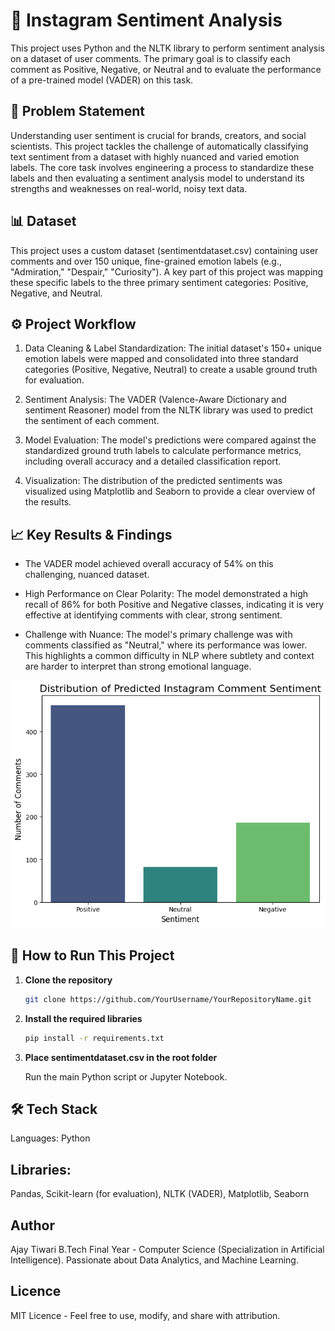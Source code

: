 # 💬 Instagram Sentiment Analysis
This project uses Python and the NLTK library to perform sentiment analysis on a dataset of user comments. The primary goal is to classify each comment as Positive, Negative, or Neutral and to evaluate the performance of a pre-trained model (VADER) on this task.

## 🎯 Problem Statement
Understanding user sentiment is crucial for brands, creators, and social scientists. This project tackles the challenge of automatically classifying text sentiment from a dataset with highly nuanced and varied emotion labels. The core task involves engineering a process to standardize these labels and then evaluating a sentiment analysis model to understand its strengths and weaknesses on real-world, noisy text data.

## 📊 Dataset
This project uses a custom dataset (sentimentdataset.csv) containing user comments and over 150 unique, fine-grained emotion labels (e.g., "Admiration," "Despair," "Curiosity"). A key part of this project was mapping these specific labels to the three primary sentiment categories: Positive, Negative, and Neutral.

## ⚙️ Project Workflow
1. Data Cleaning & Label Standardization: The initial dataset's 150+ unique emotion labels were mapped and consolidated into three standard categories (Positive, Negative, Neutral) to create a usable ground truth for evaluation.

2. Sentiment Analysis: The VADER (Valence-Aware Dictionary and sentiment Reasoner) model from the NLTK library was used to predict the sentiment of each comment.

3. Model Evaluation: The model's predictions were compared against the standardized ground truth labels to calculate performance metrics, including overall accuracy and a detailed classification report.

4. Visualization: The distribution of the predicted sentiments was visualized using Matplotlib and Seaborn to provide a clear overview of the results.

## 📈 Key Results & Findings
- The VADER model achieved overall accuracy of 54% on this challenging, nuanced dataset.

- High Performance on Clear Polarity: The model demonstrated a high recall of 86% for both Positive and Negative classes, indicating it is very effective at identifying comments with clear, strong sentiment.

- Challenge with Nuance: The model's primary challenge was with comments classified as "Neutral," where its performance was lower. This highlights a common difficulty in NLP where subtlety and context are harder to interpret than strong emotional language.

![img.png](img.png)

## 🚀 How to Run This Project
1. **Clone the repository**
    ````bash
    git clone https://github.com/YourUsername/YourRepositoryName.git

2. **Install the required libraries**
    ````bash
    pip install -r requirements.txt

3. **Place sentimentdataset.csv in the root folder**

    Run the main Python script or Jupyter Notebook.

## 🛠️ Tech Stack
Languages: Python

## Libraries: 
Pandas, Scikit-learn (for evaluation), NLTK (VADER), Matplotlib, Seaborn

## Author
Ajay Tiwari
B.Tech Final Year - Computer Science (Specialization in Artificial Intelligence).
Passionate about Data Analytics, and Machine Learning.

## Licence 
MIT Licence - Feel free to use, modify, and share with attribution.
